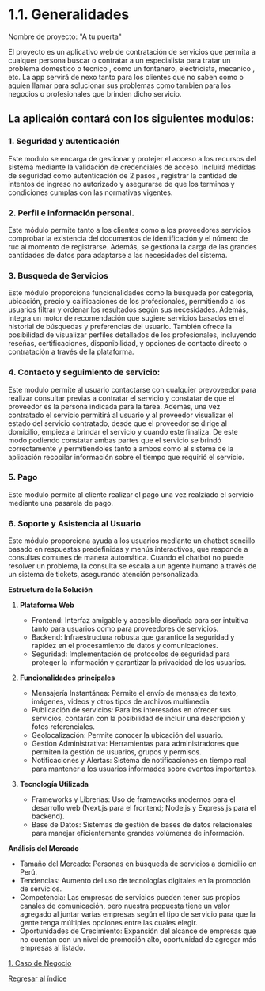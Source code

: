 # 1.1. Generalidades

Nombre de proyecto: "A tu puerta"

El proyecto es un aplicativo web de contratación de servicios que permita a cualquer persona buscar o contratar a un especialista para tratar un problema domestico o tecnico , como un fontanero, electricista, mecanico , etc. La app servirá de nexo tanto para los clientes que no saben como o aquien llamar para solucionar sus problemas como tambien para los negocios o profesionales que brinden dicho servicio.

## La aplicaión contará con los siguientes modulos:

### 1. Seguridad y autenticación
  Este modulo se encarga de gestionar y protejer el acceso a los recursos del sistema mediante la validación de credenciales de acceso. Incluirá medidas de seguridad como autenticación de 2 pasos , registrar la 
  cantidad de intentos de ingreso no autorizado y asegurarse de que los terminos y condiciones cumplas con las normativas vigentes.

### 2. Perfil e información personal.
  Este módulo permite tanto a los clientes como a los proveedores servicios comprobar la existencia del documentos de identificación y el número de ruc al momento de registrarse. Además, se gestiona la carga de las grandes cantidades de datos para adaptarse a las necesidades del sistema. 
### 3. Busqueda de Servicios 
  Este módulo proporciona funcionalidades como la búsqueda por categoría, ubicación, precio y calificaciones de los profesionales, permitiendo a los usuarios filtrar y ordenar los resultados según sus necesidades.
  Además, integra un motor de recomendación que sugiere servicios basados en el historial de búsquedas y preferencias del usuario. También ofrece la posibilidad de visualizar perfiles detallados de los profesionales, 
  incluyendo reseñas, certificaciones, disponibilidad, y opciones de contacto directo o contratación a través de la plataforma.

### 4. Contacto y seguimiento de servicio:
  Este modulo permite al usuario contactarse con cualquier prevoveedor para realizar consultar previas a contratar el servicio y constatar de que el proveedor es la persona indicada para la tarea. Además, una vez contratado el servicio permitirá al usuario y al proveedor visualizar el estado del servicio contratado, desde que el proveedor se dirige al domicilio, empieza a brindar el servicio y cuando este finaliza. De este modo podiendo constatar ambas partes que el servicio se brindó correctamente y permitiendoles tanto a ambos como al sistema de la aplicación recopilar información sobre el tiempo que requirió el servicio.

### 5. Pago
  Este modulo permite al cliente realizar el pago una vez realziado el servicio mediante una pasarela de pago.

### 6. Soporte y Asistencia al Usuario
  Este módulo proporciona ayuda a los usuarios  mediante un chatbot sencillo basado en respuestas predefinidas y menús interactivos, que responde a consultas comunes de manera automática. Cuando el chatbot no puede resolver un problema, la consulta se escala a un agente humano a través de un sistema de tickets, asegurando atención personalizada.
  

**Estructura de la Solución**

  1. **Plataforma Web**
     - Frontend: Interfaz amigable y accesible diseñada para ser intuitiva tanto para usuarios como para proveedores de servicios.
     - Backend: Infraestructura robusta que garantice la seguridad y rapidez en el procesamiento de datos y comunicaciones.
     - Seguridad: Implementación de protocolos de seguridad para proteger la información y garantizar la privacidad de los usuarios.

  3. **Funcionalidades principales**
     - Mensajería Instantánea: Permite el envío de mensajes de texto, imágenes, videos y otros tipos de archivos multimedia.
     - Publicación de servicios: Para los interesados en ofrecer sus servicios, contarán con la posibilidad de incluir una descripción y fotos referenciales.
     - Geolocalización: Permite conocer la ubicación del usuario.
     - Gestión Administrativa: Herramientas para administradores que permiten la gestión de usuarios, grupos y permisos.
     - Notificaciones y Alertas: Sistema de notificaciones en tiempo real para mantener a los usuarios informados sobre eventos importantes.

  5. **Tecnología Utilizada**
     - Frameworks y Librerías: Uso de frameworks modernos para el desarrollo web (Next.js para el frontend; Node.js y Express.js para el backend).
     - Base de Datos: Sistemas de gestión de bases de datos relacionales para manejar eficientemente grandes volúmenes de información.
    
**Análisis del Mercado**

  - Tamaño del Mercado: Personas en búsqueda de servicios a domicilio en Perú.
  - Tendencias: Aumento del uso de tecnologías digitales en la promoción de servicios.
  - Competencia: Las empresas de servicios pueden tener sus propios canales de comunicación, pero nuestra propuesta tiene un valor agregado al juntar varias empresas según el tipo de servicio para que la gente tenga múltiples opciones entre las cuales elegir.
  - Oportunidades de Crecimiento: Expansión del alcance de empresas que no cuentan con un nivel de promoción alto, oportunidad de agregar más empresas al listado.


[1. Caso de Negocio](../1.md)

[Regresar al índice](../../README.md)
